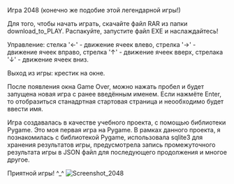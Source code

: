 Игра 2048 (конечно же подобие этой легендарной игры!)

Для того, чтобы начать играть, скачайте файл RAR из папки download_to_PLAY. Распакуйте, запустите файл EXE и наслаждайтесь! 

Управление: стелка '←' - движение ячеек влево, стрелка '→' - движение ячеек вправо, стрелка '↑' - движение ячеек вверх, стрелака '↓' - движение ячеек вниз.

Выход из игры: крестик на окне.

После появления окна Game Over, можно нажать пробел и будет запущена новая игра с ранее введённым именем. Если нажмёте Enter, то отобразиться станадртная стартовая страница и неообходимо будет ввести имя.

Игра создавалась в качестве учебного проекта, с помощью библиотеки Pygame. Это моя первая игра на Pygame. В рамках данного проекта, я познакомилась с библиотекой Pygame, использовала sqlite3 для хранения результатов игры, предусмотрела запись промежуточного результата игры в JSON файл для последующего продолжения и многое другое.

Приятной игры! ^_^
![Screenshot_2048](https://user-images.githubusercontent.com/98776610/152361885-e3f94114-2247-4c07-8b81-528c86370766.jpg)
